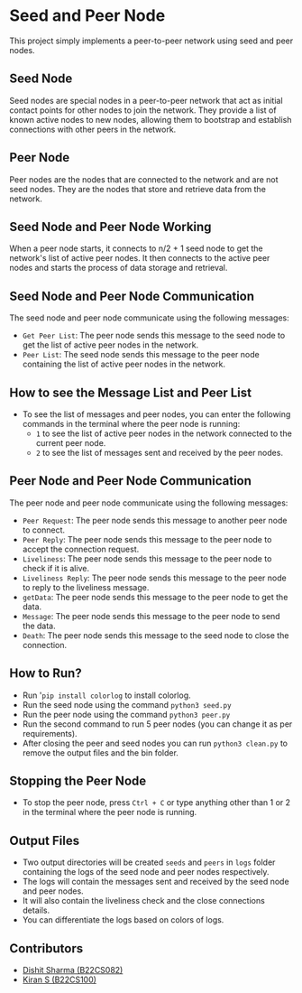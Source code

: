 # Seed and Peer Node

This project simply implements a peer-to-peer network using seed and peer nodes.

## Seed Node

Seed nodes are special nodes in a peer-to-peer network that act as initial contact points for other nodes to join the network. They provide a list of known active nodes to new nodes, allowing them to bootstrap and establish connections with other peers in the network.

## Peer Node

Peer nodes are the nodes that are connected to the network and are not seed nodes. They are the nodes that store and retrieve data from the network.

## Seed Node and Peer Node Working

When a peer node starts, it connects to n/2 + 1 seed node to get the network's list of active peer nodes. It then connects to the active peer nodes and starts the process of data storage and retrieval.

## Seed Node and Peer Node Communication

The seed node and peer node communicate using the following messages:

- `Get Peer List`: The peer node sends this message to the seed node to get the list of active peer nodes in the network.
- `Peer List`: The seed node sends this message to the peer node containing the list of active peer nodes in the network.

## How to see the Message List and Peer List

- To see the list of messages and peer nodes, you can enter the following commands in the terminal where the peer node is running:
  - `1` to see the list of active peer nodes in the network connected to the current peer node.
  - `2` to see the list of messages sent and received by the peer nodes.

## Peer Node and Peer Node Communication

The peer node and peer node communicate using the following messages:

- `Peer Request`: The peer node sends this message to another peer node to connect.
- `Peer Reply`: The peer node sends this message to the peer node to accept the connection request.
- `Liveliness`: The peer node sends this message to the peer node to check if it is alive.
- `Liveliness Reply`: The peer node sends this message to the peer node to reply to the liveliness message.
- `getData`: The peer node sends this message to the peer node to get the data.
- `Message`: The peer node sends this message to the peer node to send the data.
- `Death`: The peer node sends this message to the seed node to close the connection.

## How to Run?

- Run '`pip install colorlog` to install colorlog.
- Run the seed node using the command `python3 seed.py`
- Run the peer node using the command `python3 peer.py`
- Run the second command to run 5 peer nodes (you can change it as per requirements).
- After closing the peer and seed nodes you can run `python3 clean.py` to remove the output files and the bin folder.

## Stopping the Peer Node

- To stop the peer node, press `Ctrl + C` or type anything other than 1 or 2 in the terminal where the peer node is running.

## Output Files

- Two output directories will be created `seeds` and `peers` in `logs` folder containing the logs of the seed node and peer nodes respectively.
- The logs will contain the messages sent and received by the seed node and peer nodes.
- It will also contain the liveliness check and the close connections details.
- You can differentiate the logs based on colors of logs.

## Contributors

- [Dishit Sharma (B22CS082)](https://github.com/sharmajii7)
- [Kiran S (B22CS100)](https://github.com/)

